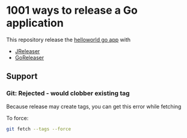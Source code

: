 # 1001 ways to release a Go application

This repository release the [helloworld go app](src/helloworld.go) with

* [JReleaser](docs/jreleaser.md)
* [GoReleaser](docs/goreleaser.md)

## Support
### Git: Rejected - would clobber existing tag
Because release may create tags, you can get this error while fetching

To force:
```bash
git fetch --tags --force
```
